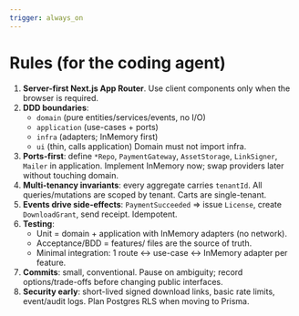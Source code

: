 ```yaml
---
trigger: always_on
---
```


# Rules (for the coding agent)

1. **Server-first Next.js App Router**. Use client components only when the browser is required.
2. **DDD boundaries**:
   - `domain` (pure entities/services/events, no I/O)
   - `application` (use-cases + ports)
   - `infra` (adapters; InMemory first)
   - `ui` (thin, calls application)
     Domain must not import infra.
3. **Ports-first**: define `*Repo`, `PaymentGateway`, `AssetStorage`, `LinkSigner`, `Mailer` in application. Implement InMemory now; swap providers later without touching domain.
4. **Multi-tenancy invariants**: every aggregate carries `tenantId`. All queries/mutations are scoped by tenant. Carts are single-tenant.
5. **Events drive side-effects**: `PaymentSucceeded` ⇒ issue `License`, create `DownloadGrant`, send receipt. Idempotent.
6. **Testing**:
   - Unit = domain + application with InMemory adapters (no network).
   - Acceptance/BDD = features/ files are the source of truth.
   - Minimal integration: 1 route ↔ use-case ↔ InMemory adapter per feature.
7. **Commits**: small, conventional. Pause on ambiguity; record options/trade-offs before changing public interfaces.
8. **Security early**: short-lived signed download links, basic rate limits, event/audit logs. Plan Postgres RLS when moving to Prisma.
